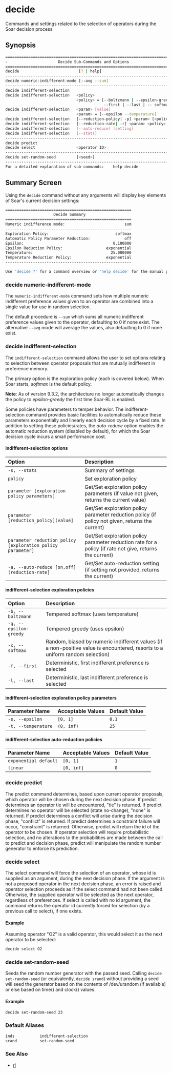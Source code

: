 # decide

Commands and settings related to the selection of operators during the Soar
decision process

## Synopsis

```bash
=============================================================================
-                      Decide Sub-Commands and Options                      -
=============================================================================
decide                          [? | help]
-----------------------------------------------------------------------------
decide numeric-indifferent-mode [--avg --sum]
-----------------------------------------------------------------------------
decide indifferent-selection
decide indifferent-selection   <policy>
                               <policy> = [--boltzmann | --epsilon-greedy |
                                           --first | --last | -- softmax ]
decide indifferent-selection   <param> [value]
                               <param> = [--epsilon --temperature]
decide indifferent-selection   [--reduction-policy| -p] <param> [<policy>]
decide indifferent-selection   [--reduction-rate| -r] <param> <policy> [<rate>]
decide indifferent-selection   [--auto-reduce] [setting]
decide indifferent-selection   [--stats]
----------------------------------------------------------------------------
decide predict
decide select                  <operator ID>
-----------------------------------------------------------------------------
decide set-random-seed         [<seed>]
-----------------------------------------------------------------------------
For a detailed explanation of sub-commands:    help decide

```

## Summary Screen

Using the `decide` command without any arguments will display key elements of
Soar's current decision settings:

```bash
=======================================================
                     Decide Summary
=======================================================
Numeric indifference mode:                          sum
-------------------------------------------------------
Exploration Policy:                             softmax
Automatic Policy Parameter Reduction:               off
Epsilon:                                       0.100000
Epsilon Reduction Policy:                   exponential
Temperature:                                  25.000000
Temperature Reduction Policy:               exponential
-------------------------------------------------------

Use 'decide ?' for a command overview or 'help decide' for the manual page.
```

### decide numeric-indifferent-mode

The `numeric-indifferent-mode` command sets how multiple numeric indifferent
preference values given to an operator are combined into a single value for use
in random selection.

The default procedure is `--sum` which sums all numeric indifferent preference
values given to the operator, defaulting to 0 if none exist. The alternative
`--avg` mode will average the values, also defaulting to 0 if none exist.

### decide indifferent-selection

The `indifferent-selection` command allows the user to set options relating to
selection between operator proposals that are mutually indifferent in preference
memory.

The primary option is the exploration policy (each is covered below). When Soar
starts, _softmax_ is the default policy.

**Note**: As of version 9.3.2, the architecture no longer automatically changes
the policy to _epsilon-greedy_ the first time Soar-RL is enabled.

Some policies have parameters to temper behavior. The indifferent-selection
command provides basic facilities to automatically reduce these parameters
exponentially and linearly each decision cycle by a fixed rate. In addition to
setting these policies/rates, the _auto-reduce_ option enables the automatic
reduction system (disabled by default), for which the Soar decision cycle incurs
a small performance cost.

#### indifferent-selection options

| **Option**                                                  | **Description**                                                                                          |
| :---------------------------------------------------------- | :------------------------------------------------------------------------------------------------------- |
| `-s, --stats`                                               | Summary of settings                                                                                      |
| `policy`                                                    | Set exploration policy                                                                                   |
| `parameter [exploration policy parameters]`                 | Get/Set exploration policy parameters (if value not given, returns the current value)                    |
| `parameter [reduction_policy](value]`                       | Get/Set exploration policy parameter reduction policy (if policy not given, returns the current)         |
| `parameter reduction_policy [exploration policy parameter]` | Get/Set exploration policy parameter reduction rate for a policy (if rate not give, returns the current) |
| `-a, --auto-reduce [on,off](reduction-rate]`                | Get/Set auto-reduction setting (if setting not provided, returns the current)                            |

#### indifferent-selection exploration policies

| **Option**             | **Description**                                                                                                              |
| :--------------------- | :--------------------------------------------------------------------------------------------------------------------------- |
| `-b, --boltzmann`      | Tempered softmax (uses temperature)                                                                                          |
| `-g, --epsilon-greedy` | Tempered greedy (uses epsilon)                                                                                               |
| `-x, --softmax`        | Random, biased by numeric indifferent values (if a non-positive value is encountered, resorts to a uniform random selection) |
| `-f, --first`          | Deterministic, first indifferent preference is selected                                                                      |
| `-l, --last`           | Deterministic, last indifferent preference is selected                                                                       |

#### indifferent-selection exploration policy parameters

| **Parameter Name**  | **Acceptable Values** | **Default Value** |
| :------------------ | :-------------------- | :---------------- |
| `-e, --epsilon`     | `[0, 1]`              | `0.1`             |
| `-t, --temperature` | `(0, inf)`            | `25`              |

#### indifferent-selection auto-reduction policies

| **Parameter Name**    | **Acceptable Values** | **Default Value** |
| :-------------------- | :-------------------- | :---------------- |
| `exponential default` | `[0, 1]`              | `1`               |
| `linear`              | `[0, inf]`            | `0`               |

### decide predict

The predict command determines, based upon current operator proposals, which
operator will be chosen during the next decision phase. If predict determines an
operator tie will be encountered, "tie" is returned. If predict determines no
operator will be selected (state no-change), "none" is returned. If predict
determines a conflict will arise during the decision phase, "conflict" is
returned. If predict determines a constraint failure will occur, "constraint" is
returned. Otherwise, predict will return the id of the operator to be chosen. If
operator selection will require probabilistic selection, and no alterations to
the probabilities are made between the call to predict and decision phase,
predict will manipulate the random number generator to enforce its prediction.

### decide select

The select command will force the selection of an operator, whose id is supplied
as an argument, during the next decision phase. If the argument is not a
proposed operator in the next decision phase, an error is raised and operator
selection proceeds as if the select command had not been called. Otherwise, the
supplied operator will be selected as the next operator, regardless of
preferences. If select is called with no id argument, the command returns the
operator id currently forced for selection (by a previous call to select), if
one exists.

#### Example

Assuming operator "O2" is a valid operator, this would select it as the next
operator to be selected:

```bash
decide select O2
```

### decide set-random-seed

Seeds the random number generator with the passed seed. Calling `decide
set-random-seed` (or equivalently, `decide srand`) without providing a seed will
seed the generator based on the contents of /dev/urandom (if available) or else
based on time() and clock() values.

#### Example

```bash
decide set-random-seed 23
```

### Default Aliases

```bash
inds           indifferent-selection
srand          set-random-seed
```

### See Also

-   [rl](./cmd_rl.md)
